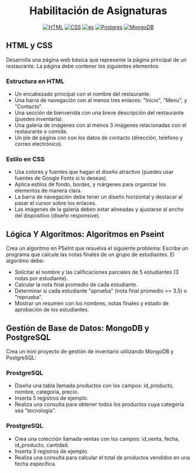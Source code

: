 <div align="center">

# Habilitación de Asignaturas

[![HTML](https://img.shields.io/badge/HTML-%23E34F26.svg?logo=html5&logoColor=white)](/html-css/)
[![CSS](https://img.shields.io/badge/CSS-1572B6?logo=css3&logoColor=fff)](/html-css/)
[![es](https://img.shields.io/badge/PseudoCodigo-yellow)](/pseudo-code/)
[![Postgres](https://img.shields.io/badge/Postgres-%23316192.svg?logo=postgresql&logoColor=white)](/databases/postgresql/)
[![MongoDB](https://img.shields.io/badge/MongoDB-%234ea94b.svg?logo=mongodb&logoColor=white)](/databases/mongodb)

</div>

## HTML y CSS

Desarrolla una página web básica que represente la página principal de un restaurante. La
página debe contener los siguientes elementos:

### Estructura en HTML

- Un encabezado principal con el nombre del restaurante.
- Una barra de navegación con al menos tres enlaces: "Inicio", "Menú", y
  "Contacto".
- Una sección de bienvenida con una breve descripción del restaurante
  (puedes inventarla).
- Una galería de imágenes con al menos 3 imágenes relacionadas con el
  restaurante o comida.
- Un pie de página con con los datos de contacto (dirección, teléfono y correo
  electrónico).

### Estilo en CSS

- Usa colores y fuentes que hagan el diseño atractivo (puedes usar fuentes de
  Google Fonts si lo deseas).
- Aplica estilos de fondo, bordes, y márgenes para organizar los elementos de
  manera clara.
- La barra de navegación debe tener un diseño horizontal y destacar al pasar
  el cursor sobre los enlaces.
- Las imágenes de la galería deben estar alineadas y ajustarse al ancho del
  dispositivo (diseño responsive).

## Lógica Y Algoritmos: Algoritmos en Pseint

Crea un algoritmo en PSeInt que resuelva el siguiente problema:
Escribe un programa que calcule las notas finales de un grupo de estudiantes. El algoritmo
debe:

- Solicitar el nombre y las calificaciones parciales de 5 estudiantes (3 notas por
  estudiante).
- Calcular la nota final promedio de cada estudiante.
- Determinar si cada estudiante "aprueba" (nota final promedio >= 3.5) o "reprueba".
- Mostrar un resumen con los nombres, notas finales y estado de aprobación de los
  estudiantes.

## Gestión de Base de Datos: MongoDB y PostgreSQL

Crea un mini proyecto de gestión de inventario utilizando MongoDB y PostgreSQL:

### ProstgreSQL

- Diseña una tabla llamada productos con los campos: id_producto,
  nombre, categoria, precio.
- Inserta 5 registros de ejemplo.
- Realiza una consulta para obtener todos los productos cuya categoría sea
  "tecnología".

### ProstgreSQL

- Crea una colección llamada ventas con los campos: id_venta, fecha, id_producto, cantidad.
- Inserta 3 registros de ejemplo.
- Realiza una consulta para calcular el total de productos vendidos en una
  fecha específica.
